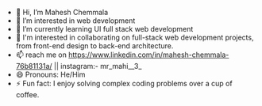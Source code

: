 - 👋 Hi, I’m Mahesh Chemmala
- 👀 I’m interested in web development
- 🌱 I’m currently learning UI full stack web development
- 💞️ I'm interested in collaborating on full-stack web development projects, from front-end design to back-end architecture.
- 📫 reach me on https://www.linkedin.com/in/mahesh-chemmala-76b81131a/ || instagram:- mr_mahi__3_
- 😄 Pronouns: He/Him
- ⚡ Fun fact: I enjoy solving complex coding problems over a cup of coffee.

<!---
littu8/littu8 is a ✨ special ✨ repository because its `README.md` (this file) appears on your GitHub profile.
You can click the Preview link to take a look at your changes.
--->
